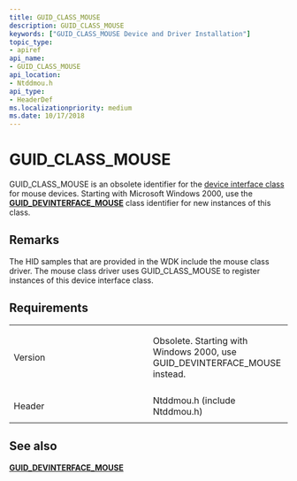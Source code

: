 ```yaml
---
title: GUID_CLASS_MOUSE
description: GUID_CLASS_MOUSE
keywords: ["GUID_CLASS_MOUSE Device and Driver Installation"]
topic_type:
- apiref
api_name:
- GUID_CLASS_MOUSE
api_location:
- Ntddmou.h
api_type:
- HeaderDef
ms.localizationpriority: medium
ms.date: 10/17/2018
---
```


# GUID_CLASS_MOUSE


GUID_CLASS_MOUSE is an obsolete identifier for the [device interface class](./overview-of-device-interface-classes.md) for mouse devices. Starting with Microsoft Windows 2000, use the [**GUID_DEVINTERFACE_MOUSE**](guid-devinterface-mouse.md) class identifier for new instances of this class.

## Remarks

The HID samples that are provided in the WDK include the mouse class driver. The mouse class driver uses GUID_CLASS_MOUSE to register instances of this device interface class.

## Requirements

<table>
<colgroup>
<col width="50%" />
<col width="50%" />
</colgroup>
<tbody>
<tr class="odd">
<td align="left"><p>Version</p></td>
<td align="left"><p>Obsolete. Starting with Windows 2000, use GUID_DEVINTERFACE_MOUSE instead.</p></td>
</tr>
<tr class="even">
<td align="left"><p>Header</p></td>
<td align="left">Ntddmou.h (include Ntddmou.h)</td>
</tr>
</tbody>
</table>

## See also


[**GUID_DEVINTERFACE_MOUSE**](guid-devinterface-mouse.md)

 

